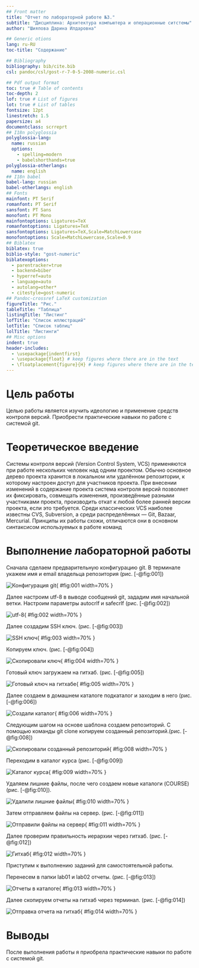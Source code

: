 ```yaml
---
## Front matter
title: "Отчет по лабораторной работе №3."
subtitle: "Дисциплина: Архитектура компьютера и операционные ситстемы"
author: "Шияпова Дарина Илдаровна"

## Generic otions
lang: ru-RU
toc-title: "Содержание"

## Bibliography
bibliography: bib/cite.bib
csl: pandoc/csl/gost-r-7-0-5-2008-numeric.csl

## Pdf output format
toc: true # Table of contents
toc-depth: 2
lof: true # List of figures
lot: true # List of tables
fontsize: 12pt
linestretch: 1.5
papersize: a4
documentclass: scrreprt
## I18n polyglossia
polyglossia-lang:
  name: russian
  options:
	- spelling=modern
	- babelshorthands=true
polyglossia-otherlangs:
  name: english
## I18n babel
babel-lang: russian
babel-otherlangs: english
## Fonts
mainfont: PT Serif
romanfont: PT Serif
sansfont: PT Sans
monofont: PT Mono
mainfontoptions: Ligatures=TeX
romanfontoptions: Ligatures=TeX
sansfontoptions: Ligatures=TeX,Scale=MatchLowercase
monofontoptions: Scale=MatchLowercase,Scale=0.9
## Biblatex
biblatex: true
biblio-style: "gost-numeric"
biblatexoptions:
  - parentracker=true
  - backend=biber
  - hyperref=auto
  - language=auto
  - autolang=other*
  - citestyle=gost-numeric
## Pandoc-crossref LaTeX customization
figureTitle: "Рис."
tableTitle: "Таблица"
listingTitle: "Листинг"
lofTitle: "Список иллюстраций"
lotTitle: "Список таблиц"
lolTitle: "Листинги"
## Misc options
indent: true
header-includes:
  - \usepackage{indentfirst}
  - \usepackage{float} # keep figures where there are in the text
  - \floatplacement{figure}{H} # keep figures where there are in the text
---
```


# Цель работы

Целью работы является изучить идеологию и применение средств контроля
версий. Приобрести практические навыки по работе с системой git.


# Теоретическое введение

Системы контроля версий (Version Control System, VCS) применяются при
работе нескольких человек над одним проектом. Обычно основное дерево
проекта хранится в локальном или удалённом репозитории, к которому
настроен доступ для участников проекта. При внесении изменений в
содержание проекта система контроля версий позволяет их фиксировать,
совмещать изменения, произведённые разными участниками проекта,
производить откат к любой более ранней версии проекта, если это требуется.
Среди классических VCS наиболее известны CVS, Subversion, а среди
распределённых — Git, Bazaar, Mercurial. Принципы их работы схожи,
отличаются они в основном синтаксисом используемых в работе команд

# Выполнение лабораторной работы

Сначала сделаем предварительную конфигурацию git. В терминале укажем
имя и email владельца репозитория (рис. [-@fig:001])

![Конфигурация git](image/1.png){ #fig:001 width=70% }

Далее настроим utf-8 в выводе сообщений git, зададим имя начальной ветки.
Настроим параметры autocrlf и safecrlf (рис. [-@fig:002])

![utf-8](image/2.png){ #fig:002 width=70% }

Далее создадим SSH ключ. (рис. [-@fig:003])

![SSH ключ](image/3.png){ #fig:003 width=70% }

Копируем ключ. (рис. [-@fig:004])

![Скопировали ключ](image/4.png){ #fig:004 width=70% }

Готовый ключ загружаем на гитхаб. (рис. [-@fig:005])

![Готовый ключ на гитхабе](image/5.png){ #fig:005 width=70% } 

Далее создаем в домашнем каталоге подкаталог и заходим в него (рис. [-@fig:006])

![Создали каталог](image/6.png){ #fig:006 width=70% }

Следующим шагом на основе шаблона создаем репозиторий. С помощью
команды git clone копируем созданный репозиторий.(рис. [-@fig:008])

![Скопировали созданный репозиторий](image/8.png){ #fig:008 width=70% }

Переходим в каталог курса (рис. [-@fig:009]) 

![Каталог курса](image/9.png){ #fig:009 width=70% }

Удаляем лишние файлы, после чего создаем новые
каталоги (COURSE)(рис. [-@fig:010]). 

![Удалили лишние файлы](image/10.png){ #fig:010 width=70% }

Затем отправляем файлы на сервер. (рис. [-@fig:011])

![Отправили файлы на сервер](image/11.png){ #fig:011 width=70% }

Далее проверим правильность иерархии через гитхаб. (рис. [-@fig:012])

![Гитхаб](image/12.png){ #fig:012 width=70% }

Приступим к выполнению заданий для самостоятельной работы.

Перенесем в папки lab01 и lab02 отчеты. (рис. [-@fig:013])

![Отчеты в каталоге](image/13.png){ #fig:013 width=70% }

Далее скопируем отчеты на гитхаб через терминал. (рис. [-@fig:014])

![Отправка отчета на гитхаб](image/14.png){ #fig:014 width=70% }





# Выводы

После выполнения работы я приобрела практические навыки по работе с
системой git.

